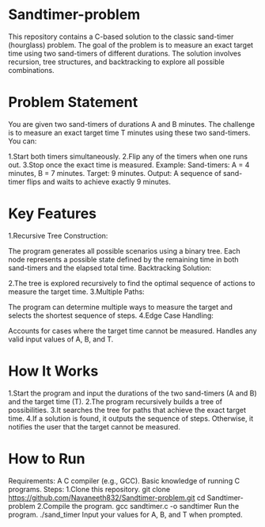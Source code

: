 # Sandtimer-problem
This repository contains a C-based solution to the classic sand-timer (hourglass) problem. The goal of the problem is to measure an exact target time using two sand-timers of different durations. The solution involves recursion, tree structures, and backtracking to explore all possible combinations.

# Problem Statement
You are given two sand-timers of durations A and B minutes. The challenge is to measure an exact target time T minutes using these two sand-timers. You can:

1.Start both timers simultaneously.
2.Flip any of the timers when one runs out.
3.Stop once the exact time is measured.
Example:
Sand-timers: A = 4 minutes, B = 7 minutes.
Target: 9 minutes.
Output: A sequence of sand-timer flips and waits to achieve exactly 9 minutes.

# Key Features
1.Recursive Tree Construction:

The program generates all possible scenarios using a binary tree. Each node represents a possible state defined by the remaining time in both sand-timers and the elapsed total time.
Backtracking Solution:

2.The tree is explored recursively to find the optimal sequence of actions to measure the target time.
3.Multiple Paths:

The program can determine multiple ways to measure the target and selects the shortest sequence of steps.
4.Edge Case Handling:

Accounts for cases where the target time cannot be measured.
Handles any valid input values of A, B, and T.
# How It Works
1.Start the program and input the durations of the two sand-timers (A and B) and the target time (T).
2.The program recursively builds a tree of possibilities.
3.It searches the tree for paths that achieve the exact target time.
4.If a solution is found, it outputs the sequence of steps. Otherwise, it notifies the user that the target cannot be measured.


# How to Run
Requirements:
A C compiler (e.g., GCC).
Basic knowledge of running C programs.
Steps:
1.Clone this repository.
git clone https://github.com/Navaneeth832/Sandtimer-problem.git
cd Sandtimer-problem
2.Compile the program.
gcc sandtimer.c -o sandtimer
Run the program.
./sand_timer
Input your values for A, B, and T when prompted.


